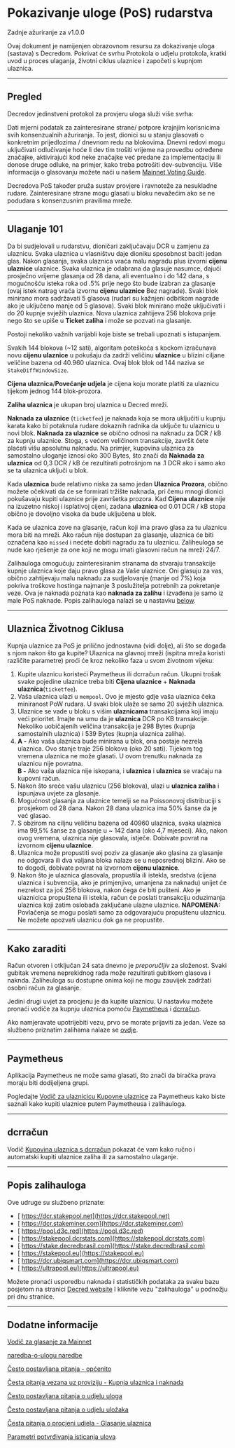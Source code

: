 # Pokazivanje uloge (PoS) rudarstva 

Zadnje ažuriranje za v1.0.0

Ovaj dokument je namijenjen obrazovnom resursu za dokazivanje uloga (sastava) s Decredom. Pokrivat će svrhu Protokola o udjelu protokola, kratki uvod u proces ulaganja, životni ciklus ulaznice i započeti s kupnjom ulaznica. 

---

## Pregled 

Decredov jedinstveni protokol za provjeru uloga služi više svrha:

Dati mjerni podatak za zainteresirane strane/ potpore krajnjim korisnicima svih konsenzualnih ažuriranja. To jest, dionici su u stanju glasovati o konkretnim prijedlozima / dnevnom redu na blokovima. Dnevni redovi mogu uključivati ​​odlučivanje hoće li dev tim trošiti vrijeme na provedbu određene značajke, aktivirajući kod neke značajke već predane za implementaciju ili donose druge odluke, na primjer, kako treba potrošiti dev-subvenciju. Više informacija o glasovanju možete naći u našem [Mainnet Voting Guide](/getting-started/user-guides/agenda-voting.md).

Decredova PoS također pruža sustav provjere i ravnoteže za nesukladne rudare. Zainteresirane strane mogu glasati u bloku nevažećim ako se ne podudara s konsenzusnim pravilima mreže. 

---

## Ulaganje 101 

Da bi sudjelovali u rudarstvu, dioničari zaključavaju DCR u zamjenu za ulaznicu. Svaka ulaznica u vlasništvu daje dioniku sposobnost baciti jedan glas. Nakon glasanja, svaka ulaznica vraća malu nagradu plus izvorni **cijenu ulaznice** ulaznice. Svaka ulaznica je odabrana da glasuje nasumce, dajući prosječno vrijeme glasanja od 28 dana, ali eventualno i do 142 dana, s mogućnošću isteka roka od .5% prije nego što bude izabran za glasanje (ovaj istek natrag vraća izvornu **cijenu ulaznice** Bez nagrade). Svaki blok minirano mora sadržavati 5 glasova (rudari su kažnjeni odbitkom nagrade ako je uključeno manje od 5 glasova). Svaki blok minirano može uključivati ​​i do 20 kupnje svježih ulaznica. Nova ulaznica zahtijeva 256 blokova prije nego što se upiše u **Ticket zaliha** i može se pozvati na glasanje.

Postoji nekoliko važnih varijabli koje biste se trebali upoznati s istupanjem.

Svakih 144 blokova (~12 sati), algoritam poteškoća s kockom izračunava novu **cijenu ulaznice** u pokušaju da zadrži veličinu **ulaznice** u blizini ciljane veličine bazena od 40.960 ulaznica. Ovaj blok blok od 144 naziva se `StakeDiffWindowSize`.

 **Cijena ulaznica**/**Povećanje udjela** je cijena koju morate platiti za ulaznicu tijekom jednog 144 blok-prozora.

 **Zaliha ulaznica** je ukupan broj ulaznica u Decred mreži.

 **Naknada za ulaznice** (`ticketfee`) je naknada koja se mora uključiti u kupnju karata kako bi potaknula rudare dokaznih radnika da uključe tu ulaznicu u novi blok. **Naknada za ulaznice** se obično odnosi na naknadu za DCR / kB za kupnju ulaznice. Stoga, s većom veličinom transakcije, završit ćete plaćati višu apsolutnu naknadu. Na primjer, kupovina ulaznica za samostalno uloganje iznosi oko 300 Bytes, što znači da **Naknada za ulaznica** od 0,3 DCR / kB će rezultirati potrošnjom na .1 DCR ako i samo ako se ta ulaznica uključi u blok.

Kada **ulaznica** bude relativno niska za samo jedan **Ulaznica Prozora**, obično možete očekivati ​​da će se formirati tržište naknada, pri čemu mnogi dionici pokušavaju kupiti ulaznice prije završetka prozora. Kad **Cijena ulaznice** nije na izuzetno niskoj i isplativoj cijeni, zadana **ulaznica** od 0.01 DCR / kB stopa obično je dovoljno visoka da bude uključena u blok.

Kada se ulaznica zove na glasanje, račun koji ima pravo glasa za tu ulaznicu mora biti na mreži. Ako račun nije dostupan za glasanje, ulaznica će biti označena kao `missed` i nećete dobiti nagradu za tu ulaznicu. Zaliheuloga se nude kao rješenje za one koji ne mogu imati glasovni račun na mreži 24/7.

Zalihauloga omogućuju zainteresiranim stranama da stvaraju transakcije kupnje ulaznica koje daju pravo glasa za Vaše ulaznice. Oni glasuju za vas, obično zahtijevaju malu naknadu za sudjelovanje (manje od 7%) koja pokriva troškove hostinga najmanje 3 poslužitelja potrebnih za pokretanje veze. Ova je naknada poznata kao **naknada za zalihu** i izvađena je samo iz male PoS naknade. Popis zalihauloga nalazi se u nastavku [below](#list-of-stakepools).

---

## Ulaznica Životnog Ciklusa

Kupnja ulaznice za PoS je prilično jednostavna (vidi dolje), ali što se događa s njom nakon što ga kupite?
Ulaznica na glavnoj mreži (ispitna mreža koristi različite parametre) proći će kroz nekoliko faza u svom životnom vijeku:

1. Kupite ulaznicu koristeći Paymetheus <!--, Decrediton,--> ili dcrračun račun. Ukupni trošak svake pojedine ulaznice treba biti  **Cijena ulaznice** + **Naknada ulaznica**(`ticketfee`).
2. Vaša ulaznica ulazi u `mempool`. Ovo je mjesto gdje vaša ulaznica čeka miniranost PoW rudara. U svaki blok ulaže se samo 20 svježih ulaznica.
3. Ulaznice se vade u bloku s višim **ulaznicama** transakcijama koji imaju veći prioritet. Imajte na umu da je **ulaznica** DCR po KB transakcije. Nekoliko uobičajenih veličina transakcija je 298 Bytes (kupnja samostalnih ulaznica) i 539 Bytes (kupnja ulaznica zaliha).
4. **A -** Ako vaša ulaznica bude minirana u blok, ona postaje nezrela ulaznica. Ovo stanje traje 256 blokova (oko 20 sati). Tijekom tog vremena ulaznica ne može glasati. U ovom trenutku naknada za ulaznicu nije povratna. <br /> 
**B -** Ako vaša ulaznica nije iskopana, i **ulaznica** i **ulaznica** se vraćaju na kupovni račun.
5. Nakon što sreće vašu ulaznicu (256 blokova), ulazi u **ulaznica zaliha** i ispunjava uvjete za glasanje.
6. Mogućnost glasanja za ulaznice temelji se na Poissonovoj distribuciji s prosjekom od 28 dana. Nakon 28 dana ulaznica ima 50% šanse da je već glasao.
7. S obzirom na ciljnu veličinu bazena od 40960 ulaznica, svaka ulaznica ima 99,5% šanse za glasanje u ~ 142 dana (oko 4,7 mjeseci). Ako, nakon ovog vremena, ulaznica nije glasovala, istječe. Dobivate povrat na izvornom **cijenu ulaznice**.
8. Ulaznica može propustiti svoj poziv za glasanje ako glasina za glasanje ne odgovara ili dva valjana bloka nalaze se u neposrednoj blizini. Ako se to dogodi, dobivate povrat na izvornom **cijenu ulaznice**.
9. Nakon što je ulaznica glasovala, propustila ili istekla, sredstva (cijena ulaznica i subvencija, ako je primjenjivo, umanjena za naknadu) unijet će nezrelost za još 256 blokova, nakon čega će biti pušteni. Ako je ulaznicica propuštena ili istekla, račun će poslati transakciju oduzimanja ulaznica koji zatim oslobađa zaključane ulazne ulaznice. **NAPOMENA:** Povlačenja se mogu poslati samo za odgovarajuću propuštenu ulaznicu. Ne možete opozvati ulaznicu dok ga ne propustite.

---

## Kako zaraditi 

Račun otvoren i otključan 24 sata dnevno je *preporučljiv* za složenost. Svaki gubitak vremena neprekidnog rada može rezultirati gubitkom glasova i naknda. Zaliheuloga su dostupne onima koji ne mogu zauvijek zadržati osobni račun za glasanje.

Jedini drugi uvjet za procjenu je da kupite ulaznicu. U nastavku možete pronaći vodiče za kupnju ulaznica pomoću [Paymetheus](#paymetheus) i [dcrračun](#dcrwallet).

Ako namjeravate upotrijebiti vezu, prvo se morate prijaviti za jedan. Veze sa službeno priznatim zalihama nalaze se [ovdje](#list-of-stakepools).

---

## Paymetheus 

Aplikacija Paymetheus ne može sama glasati, što znači da biračka prava moraju biti dodijeljena grupi.

Pogledajte [Vodič za ulaznicicu Kupovne ulaznice](/getting-started/user-guides/using-paymetheus.md#purchase-tickets-tab) za Paymetheus kako biste saznali kako kupiti ulaznice putem Paymetheusa i zalihauloga.

---

## dcrračun 

Vodič [Kupovina ulaznica s dcrračun](/getting-started/user-guides/dcrwallet-tickets.md) pokazat će vam kako ručno i automatski kupiti ulaznice zaliha ili za samostalno ulaganje.

---

## <i class="fa fa-life-ring"></i> Popis zalihauloga

Ove udruge su službeno priznate:

* [<i class="fa fa-external-link-square"></i> https://dcr.stakepool.net](https://dcr.stakepool.net)
* [<i class="fa fa-external-link-square"></i> https://dcr.stakeminer.com](https://dcr.stakeminer.com)
* [<i class="fa fa-external-link-square"></i> https://pool.d3c.red](https://pool.d3c.red)
* [<i class="fa fa-external-link-square"></i> https://stakepool.dcrstats.com](https://stakepool.dcrstats.com)
* [<i class="fa fa-external-link-square"></i> https://stake.decredbrasil.com](https://stake.decredbrasil.com)
* [<i class="fa fa-external-link-square"></i> https://stakepool.eu](https://stakepool.eu)
* [<i class="fa fa-external-link-square"></i> https://dcr.ubiqsmart.com](https://dcr.ubiqsmart.com)
* [<i class="fa fa-external-link-square"></i> https://ultrapool.eu](https://ultrapool.eu)

Možete pronaći usporedbu naknada i statističkih podataka za svaku bazu posjetom na stranici
[<i class="fa fa-external-link-square"></i> Decred website](https://decred.org)
I kliknite vezu "zalihauloga" u podnožju pri dnu stranice.

---

<!-- TODO: **Kupnja ulaznica s Decrediton** -->

## Dodatne informacije 

[Vodič za glasanje za Mainnet](/getting-started/user-guides/agenda-voting.md)

[naredba-o-ulogu naredbe](/advanced/program-options.md#pos-commands)

[Često postavljana pitanja - općenito](/faq/proof-of-stake/general.md)

[Česta pitanja vezana uz proviziju - Kupnja ulaznica i naknada](/faq/proof-of-stake/buying-tickets-and-fees.md)

[Često postavljana pitanja o udjelu uloga](/faq/proof-of-stake/solo-mining.md)

[Često postavljana pitanja o udjelu uložaka](/faq/proof-of-stake/stake-pools.md)

[Česta pitanja o procjeni udjela - Glasanje ulaznica](/faq/proof-of-stake/voting-tickets.md)

[Parametri potvrđivanja isticanja ulova](/advanced/program-options.md#pos-network-parameters)
